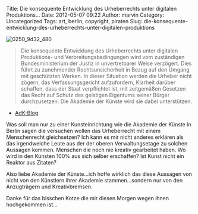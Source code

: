 Title: Die konsequente Entwicklung des Urheberrechts unter digitalen Produktions...
Date: 2012-05-07 09:22
Author: marvin
Category: Uncategorized
Tags: art, berlin, copyright, piraten
Slug: die-konsequente-entwicklung-des-urheberrechts-unter-digitalen-produktions

![0250_9d32_480]({static}/images/0250_9d32_480.jpeg)

> Die konsequente Entwicklung des Urheberrechts unter digitalen
> Produktions- und Verbreitungsbedingungen wird vom zuständigen
> Bundesministerium der Justiz in unvertretbarer Weise verzögert. Dies
> führt zu zunehmender Rechtsunsicherheit in Bezug auf den Umgang mit
> geschützten Werken. In dieser Situation werden die Urheber nicht
> zögern, das Verfassungsgericht aufzufordern, Klarheit darüber
> schaffen, dass der Staat verpflichtet ist, mit zeitgemäßen Gesetzen
> das Recht auf Schutz des geistigen Eigentums seiner Bürger
> durchzusetzen. Die Akademie der Künste wird sie dabei unterstützen.

- [AdK-Blog](http://www.adk.de/de/blog/index.htm?we_objectID=30927)

Was soll man nur zu einer Kunsteinrichtung wie die Akademie der Künste
in Berlin sagen die versuchen wollen das Urheberrecht mit einem
Menschenrecht gleichsetzen? Ich kann es mir nicht anderes erklären als
das irgendwelche Leute aus der der oberen Verwaltungsetage zu solchen
Aussagen kommen. Menschen die noch nie kreativ gearbeitet haben. Wo wird
in den Künsten 100% aus sich selber erschaffen? Ist Kunst nicht ein
Reaktor aus Zitaten?

Also liebe Akademie der Künste...ich hoffe wirklich das diese Aussagen
von nicht von den Künstlern ihrer Akademie stammen...sondern nur von den
Anzugträgern und Kreativbremsen.

Danke für das bisschen Kotze die mir diesen Morgen wegen ihnen
hochgekommen ist...

